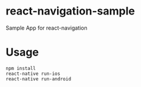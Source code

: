 # react-navigation-sample
Sample App for react-navigation




# Usage
```
npm install
react-native run-ios 
react-native run-android
```


